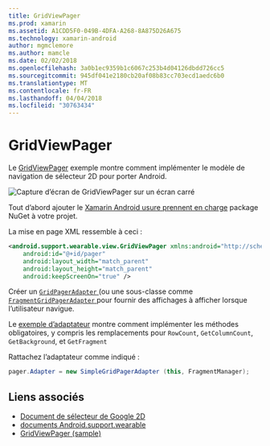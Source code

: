 ```yaml
---
title: GridViewPager
ms.prod: xamarin
ms.assetid: A1CDD5F0-049B-4DFA-A268-8A875D26A675
ms.technology: xamarin-android
author: mgmclemore
ms.author: mamcle
ms.date: 02/02/2018
ms.openlocfilehash: 3a0b1ec9359b1c6067c253b4d04126dbdd726cc5
ms.sourcegitcommit: 945df041e2180cb20af08b83cc703ecd1aedc6b0
ms.translationtype: MT
ms.contentlocale: fr-FR
ms.lasthandoff: 04/04/2018
ms.locfileid: "30763434"
---
```

# <a name="gridviewpager"></a>GridViewPager

Le [GridViewPager](https://developer.xamarin.com/samples/GridViewPager/) exemple montre comment implémenter le modèle de navigation de sélecteur 2D pour porter Android.

![Capture d’écran de GridViewPager sur un écran carré](gridviewpager-images/gridviewpager.png)

Tout d’abord ajouter le [Xamarin Android usure prennent en charge](http://www.nuget.org/packages/Xamarin.Android.Wear/) package NuGet à votre projet.

La mise en page XML ressemble à ceci :

```xml
<android.support.wearable.view.GridViewPager xmlns:android="http://schemas.android.com/apk/res/android"
    android:id="@+id/pager"
    android:layout_width="match_parent"
    android:layout_height="match_parent"
    android:keepScreenOn="true" />
```

Créer un [ `GridPagerAdapter` ](http://developer.android.com/reference/android/support/wearable/view/GridPagerAdapter.html) (ou une sous-classe comme [ `FragmentGridPagerAdapter` ](http://developer.android.com/reference/android/support/wearable/view/FragmentGridPagerAdapter.html) pour fournir des affichages à afficher lorsque l’utilisateur navigue.

Le [exemple d’adaptateur](https://github.com/xamarin/monodroid-samples/blob/master/wear/GridViewPager/GridViewPager/SimpleGridPagerAdapter.cs) montre comment implémenter les méthodes obligatoires, y compris les remplacements pour `RowCount`, `GetColumnCount`, `GetBackground`, et `GetFragment`

Rattachez l’adaptateur comme indiqué :

```csharp
pager.Adapter = new SimpleGridPagerAdapter (this, FragmentManager);
```



## <a name="related-links"></a>Liens associés

- [Document de sélecteur de Google 2D](https://developer.android.com/training/wearables/ui/2d-picker.html)
- [documents Android.support.wearable](https://developer.android.com/reference/android/support/wearable/view/package-summary.html)
- [GridViewPager (sample)](https://developer.xamarin.com/samples/GridViewPager/)
